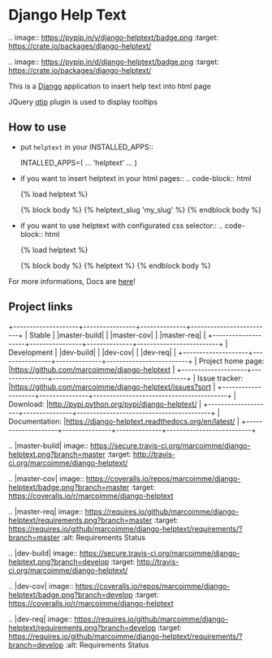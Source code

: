 Django Help Text
==================

.. image:: https://pypip.in/v/django-helptext/badge.png
   :target: https://crate.io/packages/django-helptext/

.. image:: https://pypip.in/d/django-helptext/badge.png
   :target: https://crate.io/packages/django-helptext/

This is a [Django](https://www.djangoproject.com/) application to insert help text into html page

JQuery [qtip](http://qtip2.com/) plugin is used to display tooltips

How to use
----------

- put ``helptext`` in your INSTALLED_APPS::

    INTALLED_APPS=(
        ...
        'helptext'
        ...
    )


- if you want to insert helptext in your html pages::
.. code-block:: html

    {% load helptext %}

    {% block body %}
        {% helptext_slug 'my_slug' %}
    {% endblock body %}


- if you want to use helptext with configurated css selector::
.. code-block:: html

    {% load helptext %}

    {% block body %}
        {% helptext  %}
    {% endblock body %}


For more informations, Docs are [here](https://django-helptext.readthedocs.org/en/latest/)!


Project links
-------------

+--------------------+----------------+--------------+-------------------------+
| Stable             | |master-build| | |master-cov| | |master-req|            |
+--------------------+----------------+--------------+-------------------------+
| Development        | |dev-build|    | |dev-cov|    | |dev-req|               |
+--------------------+----------------+--------------+-------------------------+
| Project home page: |https://github.com/marcoimme/django-helptext             |
+--------------------+---------------+-----------------------------------------+
| Issue tracker:     |https://github.com/marcoimme/django-helptext/issues?sort |
+--------------------+---------------+-----------------------------------------+
| Download:          |http://pypi.python.org/pypi/django-helptext/         |
+--------------------+---------------+-----------------------------------------+
| Documentation:     |https://django-helptext.readthedocs.org/en/latest/   |
+--------------------+---------------+--------------+--------------------------+


.. |master-build| image:: https://secure.travis-ci.org/marcoimme/django-helptext.png?branch=master
                    :target: http://travis-ci.org/marcoimme/django-helptext/

.. |master-cov| image:: https://coveralls.io/repos/marcoimme/django-helptext/badge.png?branch=master
                    :target: https://coveralls.io/r/marcoimme/django-helptext

.. |master-req| image:: https://requires.io/github/marcoimme/django-helptext/requirements.png?branch=master
                    :target: https://requires.io/github/marcoimme/django-helptext/requirements/?branch=master
                    :alt: Requirements Status


.. |dev-build| image:: https://secure.travis-ci.org/marcoimme/django-helptext.png?branch=develop
                  :target: http://travis-ci.org/marcoimme/django-helptext/

.. |dev-cov| image:: https://coveralls.io/repos/marcoimme/django-helptext/badge.png?branch=develop
                :target: https://coveralls.io/r/marcoimme/django-helptext

.. |dev-req| image:: https://requires.io/github/marcoimme/django-helptext/requirements.png?branch=develop
                    :target: https://requires.io/github/marcoimme/django-helptext/requirements/?branch=develop
                    :alt: Requirements Status
